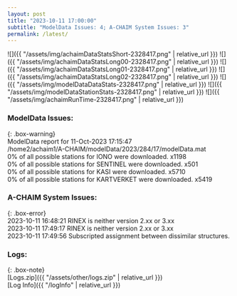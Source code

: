 ```yaml
---
layout: post
title: "2023-10-11 17:00:00"
subtitle: "ModelData Issues: 4; A-CHAIM System Issues: 3"
permalink: /latest/
---
```


![]({{ "/assets/img/achaimDataStatsShort-2328417.png" | relative_url }})
![]({{ "/assets/img/achaimDataStatsLong00-2328417.png" | relative_url }})
![]({{ "/assets/img/achaimDataStatsLong01-2328417.png" | relative_url }})
![]({{ "/assets/img/achaimDataStatsLong02-2328417.png" | relative_url }})
![]({{ "/assets/img/modelDataDataStats-2328417.png" | relative_url }})
![]({{ "/assets/img/modelDataStationStats-2328417.png" | relative_url }})
![]({{ "/assets/img/achaimRunTime-2328417.png" | relative_url }})


### ModelData Issues:  
  
{: .box-warning}  
 ModelData report for 11-Oct-2023 17:15:47   
 /home2/achaim1/A-CHAIM/modelData/2023/284/17/modelData.mat   
 0% of all possible stations for IONO were downloaded. x1198   
 0% of all possible stations for SENTINEL were downloaded. x501   
 0% of all possible stations for KASI were downloaded. x5710   
 0% of all possible stations for KARTVERKET were downloaded. x5419   
  
### A-CHAIM System Issues:  
  
{: .box-error}  
2023-10-11 16:48:21 RINEX is neither version 2.xx or 3.xx  
2023-10-11 17:49:17 RINEX is neither version 2.xx or 3.xx  
2023-10-11 17:49:56 Subscripted assignment between dissimilar structures.  

### Logs:  
  
{: .box-note}  
[Logs.zip]({{ "/assets/other/logs.zip" | relative_url }})  
[Log Info]({{ "/logInfo" | relative_url }})  
